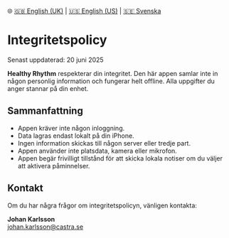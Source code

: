 🌐 [🇬🇧 English (UK)](./index.md) | [🇺🇸 English (US)](./index-us.md) | [🇸🇪 Svenska](./index-sv.md)

# Integritetspolicy

Senast uppdaterad: 20 juni 2025

**Healthy Rhythm** respekterar din integritet. Den här appen samlar inte in någon personlig information och fungerar helt offline. Alla uppgifter du anger stannar på din enhet.

## Sammanfattning

- Appen kräver inte någon inloggning.
- Data lagras endast lokalt på din iPhone.
- Ingen information skickas till någon server eller tredje part.
- Appen använder inte platsdata, kamera eller mikrofon.
- Appen begär frivilligt tillstånd för att skicka lokala notiser om du väljer att aktivera påminnelser.

## Kontakt

Om du har några frågor om integritetspolicyn, vänligen kontakta:

**Johan Karlsson**  
[johan.karlsson@castra.se](mailto:johan.karlsson@castra.se)
